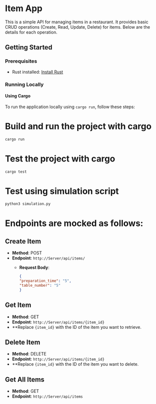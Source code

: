 # Item App

This is a simple API for managing items in a restaurant. It provides basic CRUD operations (Create, Read, Update, Delete) for items. Below are the details for each operation.

## Getting Started

### Prerequisites

- Rust installed: [Install Rust](https://www.rust-lang.org/learn/get-started)

### Running Locally

#### Using Cargo

To run the application locally using `cargo run`, follow these steps:

# Build and run the project with cargo
```bash
cargo run
```
# Test the project with cargo
```bash 
cargo test
```

# Test using simulation script
```bash
python3 simulation.py
```

# Endpoints are mocked as follows:

## Create Item

- **Method**: POST
- **Endpoint**: `http://Server/api/items/`
  - **Request Body**:

    ```json
    {
    "preparation_time": "5",
    "table_number": "5"
    }
    ```


## Get Item

- **Method**: GET
- **Endpoint**: `http://Server/api/items/{item_id}`
- **Replace `{item_id}` with the ID of the item you want to retrieve.

## Delete Item

- **Method**: DELETE
- **Endpoint**: `http://Server/api/items/{item_id}`
- **Replace `{item_id}` with the ID of the item you want to delete.

## Get All Items

- **Method**: GET
- **Endpoint**: `http://Server/api/items`


